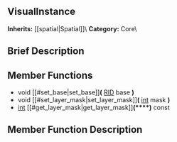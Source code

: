 ##  VisualInstance  
**Inherits:** [[spatial|Spatial]]\\
**Category:** Core\\
##  Brief Description  

##  Member Functions 
  * void [[#set_base|set_base]]**(** [RID](class_rid) base **)**
  * void [[#set_layer_mask|set_layer_mask]]**(** [int](class_int) mask **)**
  * [int](class_int) [[#get_layer_mask|get_layer_mask]]**(****)** const
##  Member Function Description  
